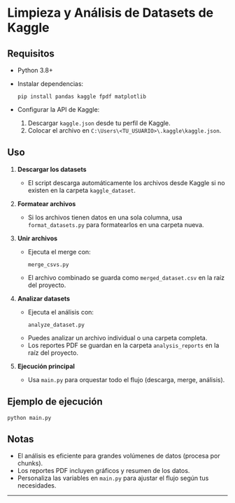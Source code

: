 # Limpieza y Análisis de Datasets de Kaggle

## Requisitos

- Python 3.8+
- Instalar dependencias:
  ```
  pip install pandas kaggle fpdf matplotlib
  ```

- Configurar la API de Kaggle:
  1. Descargar `kaggle.json` desde tu perfil de Kaggle.
  2. Colocar el archivo en `C:\Users\<TU_USUARIO>\.kaggle\kaggle.json`.

## Uso

1. **Descargar los datasets**
   - El script descarga automáticamente los archivos desde Kaggle si no existen en la carpeta `kaggle_dataset`.

2. **Formatear archivos**
   - Si los archivos tienen datos en una sola columna, usa `format_datasets.py` para formatearlos en una carpeta nueva.

3. **Unir archivos**
   - Ejecuta el merge con:
     ```
     merge_csvs.py
     ```
   - El archivo combinado se guarda como `merged_dataset.csv` en la raíz del proyecto.

4. **Analizar datasets**
   - Ejecuta el análisis con:
     ```
     analyze_dataset.py
     ```
   - Puedes analizar un archivo individual o una carpeta completa.
   - Los reportes PDF se guardan en la carpeta `analysis_reports` en la raíz del proyecto.

5. **Ejecución principal**
   - Usa `main.py` para orquestar todo el flujo (descarga, merge, análisis).

## Ejemplo de ejecución

```
python main.py
```

## Notas

- El análisis es eficiente para grandes volúmenes de datos (procesa por chunks).
- Los reportes PDF incluyen gráficos y resumen de los datos.
- Personaliza las variables en `main.py` para ajustar el flujo según tus necesidades.

---
